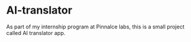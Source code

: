 # AI-translator
As part of my internship program at Pinnalce labs, this is a small project called AI translator app.
